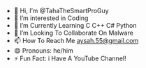 - 👋 Hi, I’m @TahaTheSmartProGuy
- 👀 I’m interested in Coding
- 🌱 I’m Currently Learning C C++ C# Python
- 💞️ I’m Looking To Collaborate On Malware
- 📫 How To Reach Me aysah.55@gmail.com
- 😄 Pronouns: he/him
- ⚡ Fun Fact: i Have A YouTube Channel!

<!---
TahaTheSmartProGuy/TahaTheSmartProGuy is a ✨ special ✨ repository because its `README.md` (this file) appears on your GitHub profile.
You can click the Preview link to take a look at your changes.
--->
